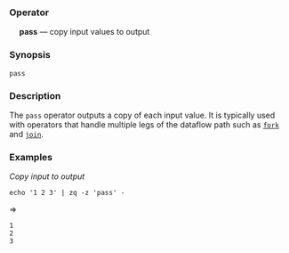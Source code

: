 ### Operator

&emsp; **pass** &mdash; copy input values to output

### Synopsis

```
pass
```
### Description

The `pass` operator outputs a copy of each input value. It is typically used
with operators that handle multiple legs of the dataflow path such as
[`fork`](fork.md) and [`join`](join.md).

### Examples

_Copy input to output_
```mdtest-command
echo '1 2 3' | zq -z 'pass' -
```
=>
```mdtest-output
1
2
3
```
